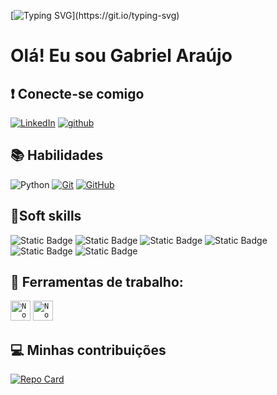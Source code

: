 [![Typing SVG](https://readme-typing-svg.herokuapp.com/?color=0E8AE6&size=35&center=true&vCenter=true&width=1000&lines=Bem+vindo!+Pronto+para+conhecer+meu+perfil?)](https://git.io/typing-svg)


# Olá! Eu sou Gabriel Araújo


## ❗ Conecte-se comigo
[![LinkedIn](https://img.shields.io/badge/LinkedIn-0077B5?style=for-the-badge&logo=linkedin&logoColor=white)](https://www.linkedin.com/in/gabriel-ara%C3%BAjo-08b355148/)
[![github](https://img.shields.io/badge/github-000?style=for-the-badge&logo=github&logoColor=white)](https://github.com/Gabriel-araujo547)


## 📚 Habilidades
![Python](https://img.shields.io/badge/python-3670A0?style=for-the-badge&logo=python&logoColor=ffdd54)
[![Git](https://img.shields.io/badge/Git-000?style=for-the-badge&logo=git&logoColor=E94D5F)](https://git-scm.com/doc)
[![GitHub](https://img.shields.io/badge/GitHub-000?style=for-the-badge&logo=github&logoColor=30A3DC)](https://docs.github.com/)

## 🚀Soft skills
![Static Badge](https://img.shields.io/badge/Lideran%C3%A7a-%234550ed68?style=for-the-badge) 
![Static Badge](https://img.shields.io/badge/Gest%C3%A3o%20do%20Tempo%20-%20%236f3799?style=for-the-badge) ![Static Badge](https://img.shields.io/badge/Trabalho%20em%20Equipe%20-%20%2337998c?style=for-the-badge) ![Static Badge](https://img.shields.io/badge/Pensamento%20Cr%C3%ADtico%20-%20%23bf3997?style=for-the-badge) ![Static Badge](https://img.shields.io/badge/Comunica%C3%A7%C3%A3o%20Assertiva%20-%20%23d9d209?style=for-the-badge) ![Static Badge](https://img.shields.io/badge/Resiliencia%20-%20%23602bc2?style=for-the-badge)

## 💼 Ferramentas de trabalho:


<code><img height="32" src="https://skillicons.dev/icons?i=vscode&theme=light" alt="Nodejs"/></code>
<code><img height="32" src="https://skillicons.dev/icons?i=github&theme=light" alt="Nodejs"/></code>


## 💻 Minhas contribuições
[![Repo Card](https://github-readme-stats.vercel.app/api/pin/?username=Gabriel-araujo547&repo=Dio-lab-open-source&bg_color=000&border_color=30A3DC&show_icons=true&icon_color=34A3DC&title_color=E94D5F&text_color=FFF)](https://github.com/Gabriel-araujo547/dio-lab-open-source)
